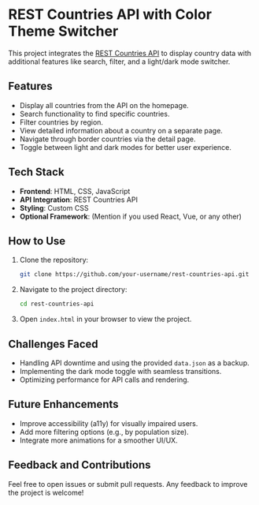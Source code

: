 # REST Countries API with Color Theme Switcher

This project integrates the [REST Countries API](https://restcountries.com) to display country data with additional features like search, filter, and a light/dark mode switcher.

## Features
- Display all countries from the API on the homepage.
- Search functionality to find specific countries.
- Filter countries by region.
- View detailed information about a country on a separate page.
- Navigate through border countries via the detail page.
- Toggle between light and dark modes for better user experience.

## Tech Stack
- **Frontend**: HTML, CSS, JavaScript
- **API Integration**: REST Countries API
- **Styling**: Custom CSS
- **Optional Framework**: (Mention if you used React, Vue, or any other)

## How to Use
1. Clone the repository:  
   ```bash
   git clone https://github.com/your-username/rest-countries-api.git
   ```
2. Navigate to the project directory:  
   ```bash
   cd rest-countries-api
   ```
3. Open `index.html` in your browser to view the project.

## Challenges Faced
- Handling API downtime and using the provided `data.json` as a backup.
- Implementing the dark mode toggle with seamless transitions.
- Optimizing performance for API calls and rendering.

## Future Enhancements
- Improve accessibility (a11y) for visually impaired users.
- Add more filtering options (e.g., by population size).
- Integrate more animations for a smoother UI/UX.

## Feedback and Contributions
Feel free to open issues or submit pull requests. Any feedback to improve the project is welcome!
